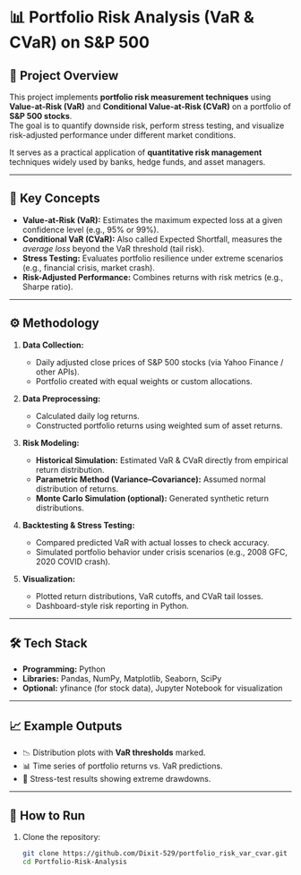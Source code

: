 # 📊 Portfolio Risk Analysis (VaR & CVaR) on S&P 500  

## 📌 Project Overview  
This project implements **portfolio risk measurement techniques** using **Value-at-Risk (VaR)** and **Conditional Value-at-Risk (CVaR)** on a portfolio of **S&P 500 stocks**.  
The goal is to quantify downside risk, perform stress testing, and visualize risk-adjusted performance under different market conditions.  

It serves as a practical application of **quantitative risk management** techniques widely used by banks, hedge funds, and asset managers.  

---

## 🔑 Key Concepts  
- **Value-at-Risk (VaR):** Estimates the maximum expected loss at a given confidence level (e.g., 95% or 99%).  
- **Conditional VaR (CVaR):** Also called Expected Shortfall, measures the *average loss* beyond the VaR threshold (tail risk).  
- **Stress Testing:** Evaluates portfolio resilience under extreme scenarios (e.g., financial crisis, market crash).  
- **Risk-Adjusted Performance:** Combines returns with risk metrics (e.g., Sharpe ratio).  

---

## ⚙️ Methodology  
1. **Data Collection:**  
   - Daily adjusted close prices of S&P 500 stocks (via Yahoo Finance / other APIs).  
   - Portfolio created with equal weights or custom allocations.  

2. **Data Preprocessing:**  
   - Calculated daily log returns.  
   - Constructed portfolio returns using weighted sum of asset returns.  

3. **Risk Modeling:**  
   - **Historical Simulation:** Estimated VaR & CVaR directly from empirical return distribution.  
   - **Parametric Method (Variance–Covariance):** Assumed normal distribution of returns.  
   - **Monte Carlo Simulation (optional):** Generated synthetic return distributions.  

4. **Backtesting & Stress Testing:**  
   - Compared predicted VaR with actual losses to check accuracy.  
   - Simulated portfolio behavior under crisis scenarios (e.g., 2008 GFC, 2020 COVID crash).  

5. **Visualization:**  
   - Plotted return distributions, VaR cutoffs, and CVaR tail losses.  
   - Dashboard-style risk reporting in Python.  

---

## 🛠️ Tech Stack  
- **Programming:** Python  
- **Libraries:** Pandas, NumPy, Matplotlib, Seaborn, SciPy  
- **Optional:** yfinance (for stock data), Jupyter Notebook for visualization  

---

## 📈 Example Outputs  
- 📉 Distribution plots with **VaR thresholds** marked.  
- 📊 Time series of portfolio returns vs. VaR predictions.  
- 🚨 Stress-test results showing extreme drawdowns.  

---

## 🚀 How to Run  
1. Clone the repository:  
   ```bash
   git clone https://github.com/Dixit-529/portfolio_risk_var_cvar.git
   cd Portfolio-Risk-Analysis
   
